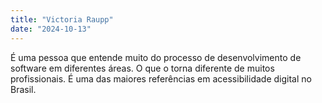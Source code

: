 ```yaml
---
title: "Victoria Raupp"
date: "2024-10-13"
---
```


É uma pessoa que entende muito do processo de desenvolvimento de software em diferentes áreas. O que o torna diferente de muitos profissionais. É uma das maiores referências em acessibilidade digital no Brasil.
